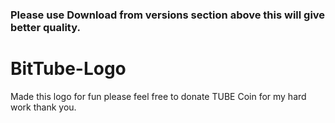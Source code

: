 ### Please use Download from versions section above this will give better quality. 


# BitTube-Logo
Made this logo for fun please feel free to donate TUBE Coin for my hard work thank you.

